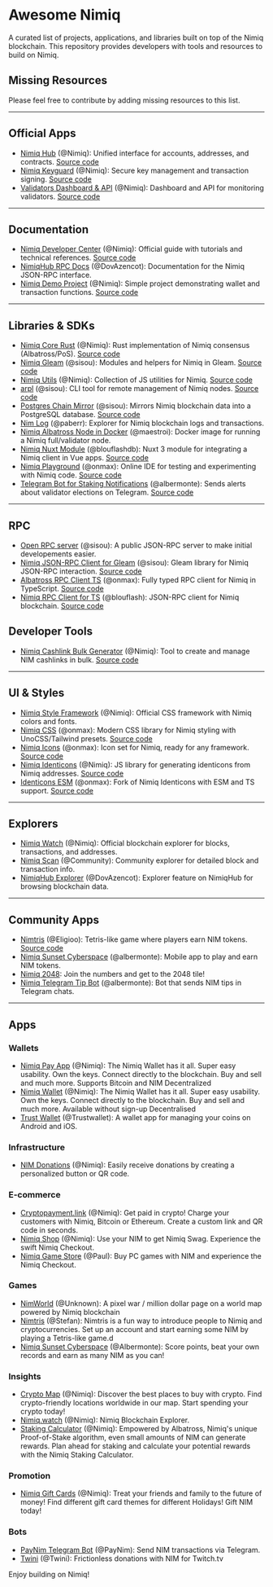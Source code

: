 # Awesome Nimiq

A curated list of projects, applications, and libraries built on top of the Nimiq blockchain. This repository provides developers with tools and resources to build on Nimiq.

## Missing Resources

Please feel free to contribute by adding missing resources to this list.

---

## Official Apps

- [Nimiq Hub](https://hub.nimiq.com/) (@Nimiq): Unified interface for accounts, addresses, and contracts. [Source code](https://github.com/nimiq/hub)
- [Nimiq Keyguard](https://keyguard.nimiq.com/) (@Nimiq): Secure key management and transaction signing. [Source code](https://github.com/nimiq/keyguard)
- [Validators Dashboard & API](https://validators-api-mainnet.nuxt.dev/) (@Nimiq): Dashboard and API for monitoring validators. [Source code](https://github.com/nimiq/validators-api)

---

## Documentation

- [Nimiq Developer Center](https://nimiq.com/developers/) (@Nimiq): Official guide with tutorials and technical references. [Source code](https://github.com/nimiq/developer-center)
- [NimiqHub RPC Docs](https://www.nimiqhub.com/docs/rpc) (@DovAzencot): Documentation for the Nimiq JSON-RPC interface.
- [Nimiq Demo Project](https://github.com/nimiq/nimiq-demo) (@Nimiq): Simple project demonstrating wallet and transaction functions. [Source code](https://github.com/nimiq/nimiq-demo)

---

## Libraries & SDKs

- [Nimiq Core Rust](https://github.com/nimiq/core-rs-albatross) (@Nimiq): Rust implementation of Nimiq consensus (Albatross/PoS). [Source code](https://github.com/nimiq/core-rs-albatross)
- [Nimiq Gleam](https://github.com/sisou/nimiq_gleam) (@sisou): Modules and helpers for Nimiq in Gleam. [Source code](https://github.com/sisou/nimiq_gleam)
- [Nimiq Utils](https://github.com/nimiq/nimiq-utils) (@Nimiq): Collection of JS utilities for Nimiq. [Source code](https://github.com/nimiq/nimiq-utils)
- [arpl](https://github.com/sisou/arpl) (@sisou): CLI tool for remote management of Nimiq nodes. [Source code](https://github.com/sisou/arpl)
- [Postgres Chain Mirror](https://github.com/sisou/bun-drizzle-chain-mirror) (@sisou): Mirrors Nimiq blockchain data into a PostgreSQL database. [Source code](https://github.com/sisou/bun-drizzle-chain-mirror)
- [Nim Log](https://nimlog.paberr.net/history.html) (@paberr): Explorer for Nimiq blockchain logs and transactions.
- [Nimiq Albatross Node in Docker](https://hub.docker.com/r/maestroi/nimiq-albatross) (@maestroi): Docker image for running a Nimiq full/validator node.
- [Nimiq Nuxt Module](https://github.com/blouflashdb/nimiq-nuxt-module) (@blouflashdb): Nuxt 3 module for integrating a Nimiq client in Vue apps. [Source code](https://github.com/blouflashdb/nimiq-nuxt-module)
- [Nimiq Playground](https://nimiq-playground.pages.dev/) (@onmax): Online IDE for testing and experimenting with Nimiq code. [Source code](https://github.com/onmax/nimiq-playground)
- [Telegram Bot for Staking Notifications](https://github.com/Albermonte/validator-election-bot) (@albermonte): Sends alerts about validator elections on Telegram. [Source code](https://github.com/Albermonte/validator-election-bot)

---

## RPC

- [Open RPC server](https://rpc.nimiqwatch.com/) (@sisou): A public JSON-RPC server to make initial developements easier.
- [Nimiq JSON-RPC Client for Gleam](https://github.com/sisou/gleam-nimiq-rpc) (@sisou): Gleam library for Nimiq JSON-RPC interaction. [Source code](https://github.com/sisou/gleam-nimiq-rpc)
- [Albatross RPC Client TS](https://github.com/onmax/albatross-rpc-client-ts) (@onmax): Fully typed RPC client for Nimiq in TypeScript. [Source code](https://github.com/onmax/albatross-rpc-client-ts)
- [Nimiq RPC Client for TS](https://jsr.io/@blouflash/nimiq-rpc) (@blouflash): JSON-RPC client for Nimiq blockchain. [Source code](https://jsr.io/@blouflash/nimiq-rpc)

## Developer Tools

- [Nimiq Cashlink Bulk Generator](https://github.com/nimiq/cashlink-generator) (@Nimiq): Tool to create and manage NIM cashlinks in bulk. [Source code](https://github.com/nimiq/cashlink-generator/tree/master)

---

## UI & Styles

- [Nimiq Style Framework](https://nimiq.github.io/nimiq-style/) (@Nimiq): Official CSS framework with Nimiq colors and fonts.
- [Nimiq CSS](https://github.com/onmax/nimiq-ui/tree/main/packages/nimiq-css) (@onmax): Modern CSS library for Nimiq styling with UnoCSS/Tailwind presets. [Source code](https://github.com/onmax/nimiq-ui/tree/main/packages/nimiq-css)
- [Nimiq Icons](https://www.nimiq.com/developers/build/ui/design/icons) (@onmax): Icon set for Nimiq, ready for any framework. [Source code](https://github.com/onmax/nimiq-ui/tree/main/packages/nimiq-icons)
- [Nimiq Identicons](https://github.com/nimiq/identicons) (@Nimiq): JS library for generating identicons from Nimiq addresses. [Source code](https://github.com/nimiq/identicons)
- [Identicons ESM](https://onmax.github.io/nimiq-identicons/) (@onmax): Fork of Nimiq Identicons with ESM and TS support. [Source code](https://github.com/onmax/nimiq-identicons)

---

## Explorers

- [Nimiq Watch](https://nimiq.watch/) (@Nimiq): Official blockchain explorer for blocks, transactions, and addresses.
- [Nimiq Scan](https://nimiqscan.com/) (@Community): Community explorer for detailed block and transaction info.
- [NimiqHub Explorer](https://nimiqhub.com/) (@DovAzencot): Explorer feature on NimiqHub for browsing blockchain data.

---

## Community Apps

- [Nimtris](https://nimtris.com/) (@Eligioo): Tetris-like game where players earn NIM tokens. [Source code](https://github.com/Eligioo/nimtris)
- [Nimiq Sunset Cyberspace](https://play.google.com/store/src/details?id=com.nimiqsunsetcyberspace&pli=1) (@albermonte): Mobile app to play and earn NIM tokens.
- [Nimiq 2048](https://nimiq2048.com/): Join the numbers and get to the 2048 tile!
- [Nimiq Telegram Tip Bot](https://t.me/NimiqTip_bot) (@albermonte): Bot that sends NIM tips in Telegram chats.

---

<!-- automd:file src="./src/src.md" -->
## Apps

### Wallets

- [Nimiq Pay App](https://nimiq.com/nimiq-pay/) (@Nimiq): The Nimiq Wallet has it all. Super easy usability. Own the keys. Connect directly to the blockchain. Buy and sell and much more. Supports Bitcoin and NIM Decentralized
- [Nimiq Wallet](https://nimiq.com/wallet/) (@Nimiq): The Nimiq Wallet has it all. Super easy usability. Own the keys. Connect directly to the blockchain. Buy and sell and much more. Available without sign-up Decentralised 
- [Trust Wallet](https://trustwallet.com/nimiq-wallet) (@Trustwallet): A wallet app for managing your coins on Android and iOS.

### Infrastructure

- [NIM Donations](https://www.nimiq.com/accept-donations/) (@Nimiq): Easily receive donations by creating a personalized button or QR code.

### E-commerce

- [Cryptopayment.link](https://cryptopayment.link/) (@Nimiq): Get paid in crypto! Charge your customers with Nimiq, Bitcoin or Ethereum. Create a custom link and QR code in seconds.
- [Nimiq Shop](https://shop.nimiq.com/) (@Nimiq): Use your NIM to get Nimiq Swag. Experience the swift Nimiq Checkout.
- [Nimiq Game Store](https://nimiq-game-store.paulgertz.com/) (@Paul): Buy PC games with NIM and experience the Nimiq Checkout.

### Games

- [NimWorld](https://world.nimpowered.com/) (@Unknown): A pixel war / million dollar page on a world map powered by Nimiq blockchain
- [Nimtris](https://nimtris.com/) (@Stefan): Nimtris is a fun way to introduce people to Nimiq and cryptocurrencies. Set up an account and start earning some NIM by playing a Tetris-like game.d
- [Nimiq Sunset Cyberspace](https://play.google.com/store/src/details?id=com.nimiqsunsetcyberspace&hl=de&gl=US) (@Albermonte): Score points, beat your own records and earn as many NIM as you can!

### Insights

- [Crypto Map](https://map.nimiq.com) (@Nimiq): Discover the best places to buy with crypto. Find crypto-friendly locations worldwide in our map. Start spending your crypto today!
- [Nimiq.watch](https://nimiq.watch/) (@Nimiq): Nimiq Blockchain Explorer.
- [Staking Calculator](https://www.nimiq.com/staking-calculator/) (@Nimiq): Empowered by Albatross, Nimiq's unique Proof-of-Stake algorithm, even small amounts of NIM can generate rewards. Plan ahead for staking and calculate your potential rewards with the Nimiq Staking Calculator.

### Promotion

- [Nimiq Gift Cards](https://www.nimiq.com/cards/) (@Nimiq): Treat your friends and family to the future of money! Find different gift card themes for different Holidays! Gift NIM today!

### Bots

- [PayNim Telegram Bot](https://t.me/PayNimBot) (@PayNim): Send NIM transactions via Telegram.
- [Twini](https://github.com/Eligioo/twinibot-telegram) (@Twini): Frictionless donations with NIM for Twitch.tv

<!-- /automd -->

Enjoy building on Nimiq!
